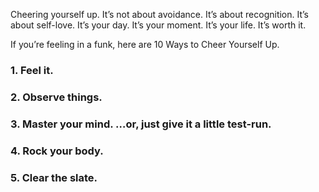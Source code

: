 Cheering yourself up. It’s not about avoidance. It’s about recognition. It’s about self-love. It’s your day. It’s your moment. It’s your life. It’s worth it.

If you’re feeling in a funk, here are 10 Ways to Cheer Yourself Up.

### 1. Feel it.
### 2. Observe things.
### 3.  Master your mind. …or, just give it a little test-run.
### 4. Rock your body.
### 5. Clear the slate.
